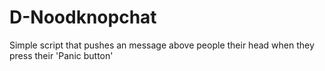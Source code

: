 # D-Noodknopchat
Simple script that pushes an message above people their head when they press their 'Panic button' 
